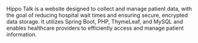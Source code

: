 Hippo Talk is a website designed to collect and manage patient data, with the goal of reducing hospital wait times and ensuring secure, encrypted data storage. It utilizes Spring Boot, PHP, ThymeLeaf, and MySQL and enables healthcare providers to efficiently access and manage patient information.

